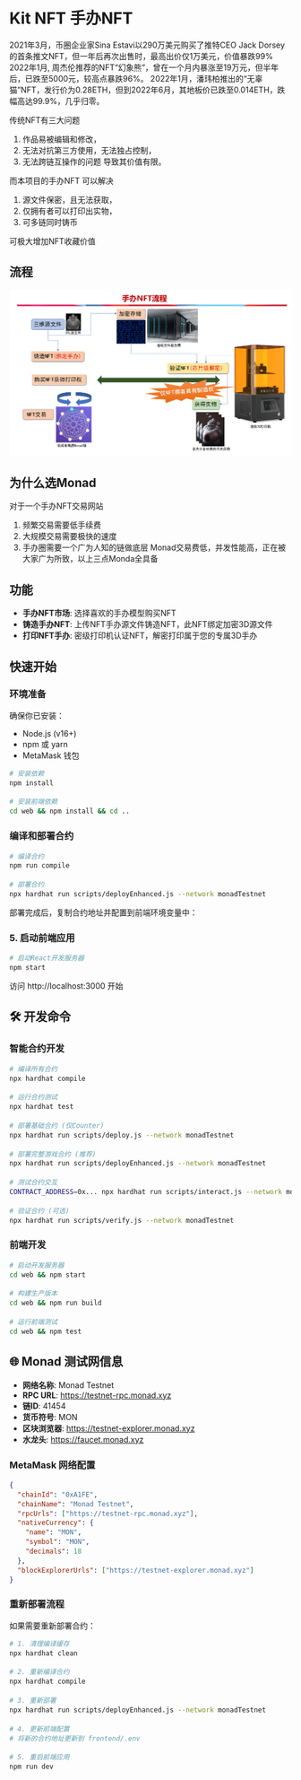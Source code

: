 # Kit NFT 手办NFT

2021年3月，币圈企业家Sina Estavi以290万美元购买了推特CEO Jack Dorsey的首条推文NFT，但一年后再次出售时，最高出价仅1万美元，价值暴跌99%
2022年1月, 周杰伦推荐的NFT“幻象熊”，曾在一个月内暴涨至19万元，但半年后，已跌至5000元，较高点暴跌96%。
2022年1月，潘玮柏推出的“无辜猫”NFT，发行价为0.28ETH，但到2022年6月，其地板价已跌至0.014ETH，跌幅高达99.9%，几乎归零。


传统NFT有三大问题
1. 作品易被编辑和修改，
2. 无法对抗第三方使用，无法独占控制，
3. 无法跨链互操作的问题
导致其价值有限。

而本项目的手办NFT 可以解决
1. 源文件保密，且无法获取，
2. 仅拥有者可以打印出实物，
3. 可多链同时铸币

可极大增加NFT收藏价值

## 流程
![流程图](./lc.jpg)

## 为什么选Monad
对于一个手办NFT交易网站
1. 频繁交易需要低手续费
2. 大规模交易需要极快的速度
3. 手办圈需要一个广为人知的链做底层
Monad交易费低，并发性能高，正在被大家广为所致，以上三点Monda全具备

## 功能

- **手办NFT市场**: 选择喜欢的手办模型购买NFT
- **铸造手办NFT**: 上传NFT手办源文件铸造NFT，此NFT绑定加密3D源文件
- **打印NFT手办**: 密级打印机认证NFT，解密打印属于您的专属3D手办

## 快速开始

### 环境准备

确保你已安装：
- Node.js (v16+)
- npm 或 yarn
- MetaMask 钱包

```bash
# 安装依赖
npm install

# 安装前端依赖
cd web && npm install && cd ..
```

### 编译和部署合约

```bash
# 编译合约
npm run compile

# 部署合约
npx hardhat run scripts/deployEnhanced.js --network monadTestnet
```

部署完成后，复制合约地址并配置到前端环境变量中：

### 5. 启动前端应用

```bash
# 启动React开发服务器
npm start
```

访问 http://localhost:3000 开始

## 🛠 开发命令

### 智能合约开发
```bash
# 编译所有合约
npx hardhat compile

# 运行合约测试
npx hardhat test

# 部署基础合约 (仅Counter)
npx hardhat run scripts/deploy.js --network monadTestnet

# 部署完整游戏合约 (推荐)
npx hardhat run scripts/deployEnhanced.js --network monadTestnet

# 测试合约交互
CONTRACT_ADDRESS=0x... npx hardhat run scripts/interact.js --network monadTestnet

# 验证合约 (可选)
npx hardhat run scripts/verify.js --network monadTestnet
```

### 前端开发
```bash
# 启动开发服务器
cd web && npm start

# 构建生产版本
cd web && npm run build

# 运行前端测试
cd web && npm test
```

## 🌐 Monad 测试网信息

- **网络名称**: Monad Testnet
- **RPC URL**: https://testnet-rpc.monad.xyz
- **链ID**: 41454
- **货币符号**: MON
- **区块浏览器**: https://testnet-explorer.monad.xyz
- **水龙头**: https://faucet.monad.xyz

### MetaMask 网络配置
```json
{
  "chainId": "0xA1FE",
  "chainName": "Monad Testnet",
  "rpcUrls": ["https://testnet-rpc.monad.xyz"],
  "nativeCurrency": {
    "name": "MON",
    "symbol": "MON", 
    "decimals": 18
  },
  "blockExplorerUrls": ["https://testnet-explorer.monad.xyz"]
}
```
### 重新部署流程

如果需要重新部署合约：

```bash
# 1. 清理编译缓存
npx hardhat clean

# 2. 重新编译合约
npx hardhat compile

# 3. 重新部署
npx hardhat run scripts/deployEnhanced.js --network monadTestnet

# 4. 更新前端配置
# 将新的合约地址更新到 frontend/.env

# 5. 重启前端应用
npm run dev
```
